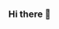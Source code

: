 ### Hi there 👋

<!--
**nuha101/nuha101** is a ✨ _special_ ✨ repository because its `README.md` (this file) appears on your GitHub profile.



- 🔭 I’m currently working on web development
- 🌱 I’m currently learning Python language for advanced level.
- 👯 I’m looking to collaborate on developing new ideas and implement it.
- 💬 Ask me about java and python languages.
- 📫 How to reach me: nuha.1920@hotmail.com.
-->
